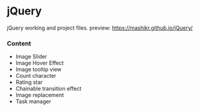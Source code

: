 # jQuery
jQuery working and project files. preview: https://mashikr.github.io/jQuery/

<h3>Content</h3>
<ul>
<li>Image Slider</li>
<li>Image Hover Effect</li>
<li>Image tooltip view</li>
<li>Count character</li>
<li>Rating star</li>
<li>Chainable transition effect</li>
<li>Image replacement</li>
<li>Task manager</li>
</ul>
